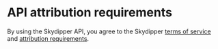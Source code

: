 # API attribution requirements

By using the Skydipper API, you agree to the Skydipper [terms of service](//skydipper.com/terms-of-service) and [attribution requirements](//skydipper.com/api-attribution-requirements).
